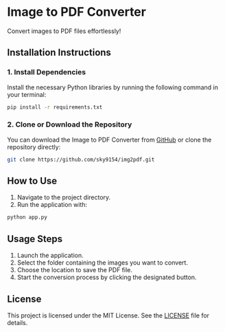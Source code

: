 # Image to PDF Converter

Convert images to PDF files effortlessly!

## Installation Instructions

### 1. Install Dependencies

Install the necessary Python libraries by running the following command in your terminal:

```bash
pip install -r requirements.txt
```

### 2. Clone or Download the Repository

You can download the Image to PDF Converter from [GitHub](https://github.com/sky9154/img2pdf) or clone the repository directly:

```bash
git clone https://github.com/sky9154/img2pdf.git
```

## How to Use

1. Navigate to the project directory.
2. Run the application with:

```bash
python app.py
```

## Usage Steps

1. Launch the application.
2. Select the folder containing the images you want to convert.
3. Choose the location to save the PDF file.
4. Start the conversion process by clicking the designated button.

## License

This project is licensed under the MIT License. See the [LICENSE](LICENSE) file for details.